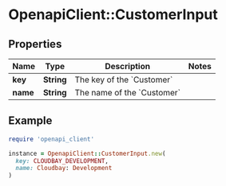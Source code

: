 # OpenapiClient::CustomerInput

## Properties

| Name | Type | Description | Notes |
| ---- | ---- | ----------- | ----- |
| **key** | **String** | The key of the &#x60;Customer&#x60; |  |
| **name** | **String** | The name of the &#x60;Customer&#x60; |  |

## Example

```ruby
require 'openapi_client'

instance = OpenapiClient::CustomerInput.new(
  key: CLOUDBAY_DEVELOPMENT,
  name: Cloudbay: Development
)
```

